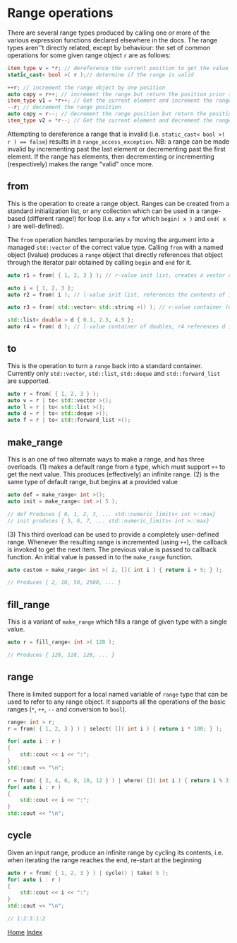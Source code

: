 # Range operations

There are several range types produced by calling one or more of the various expression functions declared elsewhere in the docs. The range types aren''t directly related, except by behaviour: the set of common operations for some given range object ```r``` are as follows:

```c++
item_type v = *r; // dereference the current position to get the value
static_cast< bool >( r );// determine if the range is valid

++r; // increment the range object by one position
auto copy = r++; // increment the range but return the position prior to the increment...
item_type v1 = *r++; // Get the current element and increment the range in one go
--r; // decrement the range position
auto copy = r--; // decrement the range position but return the position prior to the decrement...
item_type v2 = *r--; // Get the current element and decrement the range in one go
```

Attempting to dereference a range that is invalid (i.e. ```static_cast< bool >( r ) == false```) results in a ```range_access_exception```. NB: a range can be made invalid by incrementing past the last element or decrementing past the first element. If the range has elements, then decrementing or incrementing (respectively) makes the range "valid" once more.

## from

This is the operation to create a range object. Ranges can be created from a standard initialization list, or any collection which can be used in a range-based (different range!) for loop (i.e. any ```x``` for which ```begin( x )``` and ```end( x )``` are well-defined).

The ```from``` operation handles temporaries by moving the argument into a managed ```std::vector``` of the correct value type. Calling ```from``` with a named object (lvalue) produces a ```range``` object that directly references that object through the iterator pair obtained by calling ```begin``` and ```end``` for it.

```c++
auto r1 = from( { 1, 2, 3 } ); // r-value init list, creates a vector of ints to reference

auto i = { 1, 2, 3 };
auto r2 = from( i ); // l-value init list, references the contents of i directly

auto r3 = from( std::vector< std::string >() ); // r-value container (empty), which is moved to an owned-container

std::list< double > d { 0.1, 2.3, 4.5 };
auto r4 = from( d ); // l-value container of doubles, r4 references d iterators directly
```

## to

This is the operation to turn a ```range``` back into a standard container. Currently only ```std::vector```, ```std::list```, ```std::deque``` and ```std::forward_list``` are supported.

```c++
auto r = from( { 1, 2, 3 } );
auto v = r | to< std::vector >();
auto l = r | to< std::list >();
auto d = r | to< std::deque >();
auto f = r | to< std::forward_list >();
```

## make_range

This is an one of two alternate ways to make a range, and has three overloads.
(1) makes a default range from a type, which must support ```++``` to get the next value. This produces (effectively) an infinite range.
(2) is the same type of default range, but begins at a provided value

```c++
auto def = make_range< int >();
auto init = make_range< int >( 5 );

// def Produces { 0, 1, 2, 3, ... std::numeric_limits< int >::max}
// init produces { 5, 6, 7, ... std::numeric_limits< int >::max}
```
(3) This third overload can be used to provide a completely user-defined range. Whenever the resulting range is incremented (using ```++```), the callback is invoked to get the next item. The previous value is passed to callback function. An initial value is passed in to the ```make_range``` function.

```c++
auto custom = make_range< int >( 2, []( int i ) { return i + 5; } );

// Produces { 2, 10, 50, 2500, ... }
```

## fill_range

This is a variant of ```make_range``` which fills a range of given type with a single value.

```c++
auto r = fill_range< int >( 128 );

// Produces { 128, 128, 128, ... }
```

## range

There is limited support for a local named variable of ```range``` type that can be used to refer to any range object. It supports all the operations of the basic ranges (```*```, ```++```, ```--``` and conversion to ```bool```).

```c++
range< int > r;
r = from( { 1, 2, 3 } ) | select( []( int i ) { return i * 100; } );

for( auto i : r )
{
	std::cout << i << ":";
}
std::cout << "\n";

r = from( { 2, 4, 6, 8, 10, 12 } ) | where( []( int i ) { return i % 3 == 0; } );
for( auto i : r )
{
	std::cout << i << ":";
}
std::cout << "\n";
```

## cycle

Given an input range, produce an infinite range by cycling its contents, i.e. when iterating the range reaches the end, re-start at the beginning

```c++
auto r = from( { 1, 2, 3 } ) | cycle() | take( 5 );
for( auto i : r )
{
	std::cout << i << ":";
}
std::cout << "\n";

// 1:2:3:1:2
```

[Home](../README.md)
[Index](../README.md#Usage)
